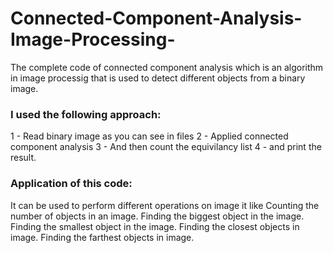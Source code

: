 # Connected-Component-Analysis-Image-Processing-
The complete code of connected component analysis which is an algorithm in image processig that is used to detect different objects from a binary image.
### I used the following approach:
1 - Read binary image as you can see in files 
2 - Applied connected component analysis 
3 - And then count the equivilancy list
4 - and print the result.
### Application of this code:
It can be used to  perform different operations on image  it like 
Counting the number of objects in an image.
Finding the biggest object in the image.
Finding the smallest object in the image.
Finding the closest objects in image.
Finding the farthest objects in image.
